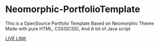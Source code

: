 # Neomorphic-PortfolioTemplate
This is a OpenSource Portfolio Template Based on Neomorphic Theme Made with pure HTML, CSS(SCSS), And A bit of Java script

[LIVE LINK](https://adithyapaib.github.io/Neomorphic-PortfolioTemplate/)
